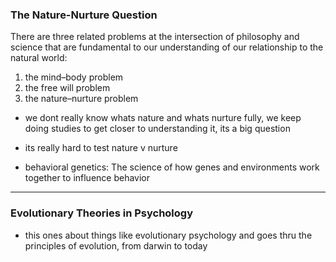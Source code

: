 ### The Nature-Nurture Question

There are three related problems at the intersection of philosophy and science that are fundamental to our understanding of our relationship to the natural world:
1. the mind–body problem 
2. the free will problem 
3. the nature–nurture problem 

- we dont really know whats nature and whats nurture fully, we keep doing studies to get closer to understanding it, its a big question 

- its really hard to test nature v nurture

- behavioral genetics: The science of how genes and environments work together to influence behavior 


---

### Evolutionary Theories in Psychology

- this ones about things like evolutionary psychology and goes thru the principles of evolution, from darwin to today









